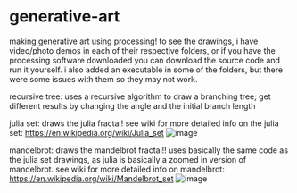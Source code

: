 # generative-art

making generative art using processing! to see the drawings, i have video/photo demos in each of their respective folders, or if you have the processing software downloaded you can download the source code and run it yourself. i also added an executable in some of the folders, but there were some issues with them so they may not work.

recursive tree: uses a recursive algorithm to draw a branching tree; get different results by changing the angle and the initial branch length

julia set: draws the julia fractal! see wiki for more detailed info on the julia set: https://en.wikipedia.org/wiki/Julia_set
![image](https://github.com/averystraumann/generative-art/assets/101287035/35baf64c-65c4-4a34-abb0-8c3d14aea8a3)


mandelbrot: draws the mandelbrot fractal!! uses basically the same code as the julia set drawings, as julia is basically a zoomed in version of mandelbrot. see wiki for more detailed info on mandelbrot: https://en.wikipedia.org/wiki/Mandelbrot_set
![image](https://github.com/averystraumann/generative-art/assets/101287035/a9345171-e9fa-418a-8f5d-4e1a095410b2)
